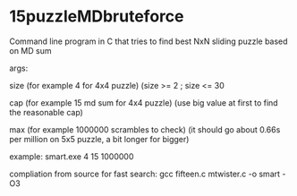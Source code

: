 # 15puzzleMDbruteforce
Command line program in C that tries to find best NxN sliding puzzle based on MD sum

args:

size (for example 4 for 4x4 puzzle) (size >= 2 ; size <= 30

cap (for example 15 md sum for 4x4 puzzle) (use big value at first to find the reasonable cap)

max (for example 1000000 scrambles to check) (it should go about 0.66s per million on 5x5 puzzle, a bit longer for bigger)


example:
smart.exe 4 15 1000000

compliation from source for fast search:
gcc fifteen.c mtwister.c -o smart -O3
